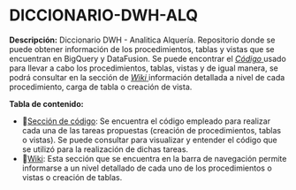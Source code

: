 # DICCIONARIO-DWH-ALQ

**Descripción:** Diccionario DWH - Analitica Alquería. Repositorio donde se puede obtener información de los procedimientos, tablas y vistas que se encuentran en BigQuery y DataFusion. Se puede encontrar el [*Código* ](https://github.com/NicolasPotesG/DICCIONARIO-DWH-ALQ) usado para llevar a cabo los procedimientos, tablas, vistas y de igual manera, se podrá consultar en la sección de [*Wiki* ](https://github.com/NicolasPotesG/DICCIONARIO-DWH-ALQ/wiki) información detallada a nivel de cada procedimiento, carga de tabla o creación de vista.

**Tabla de contenido:**
- :pencil:[Sección de código](https://github.com/NicolasPotesG/DICCIONARIO-DWH-ALQ): Se encuentra el código empleado para realizar cada una de las tareas propuestas (creación de procedimientos, tablas o vistas). Se puede consultar para visualizar y entender el código que se utilizó para la realización de dichas tareas.
- :book:[Wiki](https://github.com/NicolasPotesG/DICCIONARIO-DWH-ALQ/wiki): Esta sección que se encuentra en la barra de navegación permite informarse a un nivel detallado de cada uno de los procedimientos o vistas o creación de tablas.

